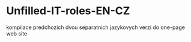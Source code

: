 # Unfilled-IT-roles-EN-CZ
kompilace predchozich dvou separatnich jazykovych verzi do one-page web site
